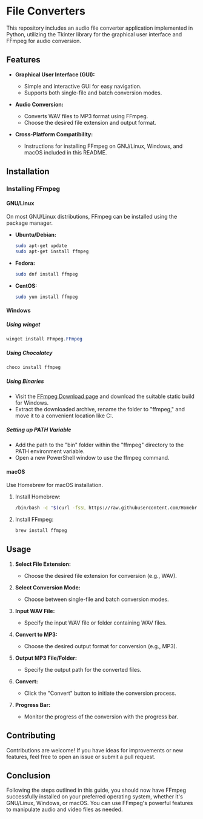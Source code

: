 # File Converters

This repository includes an audio file converter application implemented in Python, utilizing the Tkinter library for the graphical user interface and FFmpeg for audio conversion.

## Features

- **Graphical User Interface (GUI):**
  - Simple and interactive GUI for easy navigation.
  - Supports both single-file and batch conversion modes.

- **Audio Conversion:**
  - Converts WAV files to MP3 format using FFmpeg.
  - Choose the desired file extension and output format.

- **Cross-Platform Compatibility:**
  - Instructions for installing FFmpeg on GNU/Linux, Windows, and macOS included in this README.

## Installation

### Installing FFmpeg

#### GNU/Linux

On most GNU/Linux distributions, FFmpeg can be installed using the package manager.

- **Ubuntu/Debian:**
  ```bash
  sudo apt-get update
  sudo apt-get install ffmpeg
  ```
- **Fedora:**
  ```bash
  sudo dnf install ffmpeg
  ```
- **CentOS:**
  ```bash
  sudo yum install ffmpeg
  ```

#### Windows

##### Using winget
```powershell
winget install FFmpeg.FFmpeg
```

##### Using Chocolatey
```powershell
choco install ffmpeg
```

##### Using Binaries
- Visit the [FFmpeg Download page](https://ffmpeg.org/download.html) and download the suitable static build for Windows.
- Extract the downloaded archive, rename the folder to "ffmpeg," and move it to a convenient location like C:\.

##### Setting up PATH Variable
- Add the path to the "bin" folder within the "ffmpeg" directory to the PATH environment variable.
- Open a new PowerShell window to use the ffmpeg command.

#### macOS

Use Homebrew for macOS installation.

1. Install Homebrew:
   ```bash
   /bin/bash -c "$(curl -fsSL https://raw.githubusercontent.com/Homebrew/install/HEAD/install.sh)"
   ```
2. Install FFmpeg:
   ```bash
   brew install ffmpeg
   ```

## Usage

1. **Select File Extension:**
   - Choose the desired file extension for conversion (e.g., WAV).

2. **Select Conversion Mode:**
   - Choose between single-file and batch conversion modes.

3. **Input WAV File:**
   - Specify the input WAV file or folder containing WAV files.

4. **Convert to MP3:**
   - Choose the desired output format for conversion (e.g., MP3).

5. **Output MP3 File/Folder:**
   - Specify the output path for the converted files.

6. **Convert:**
   - Click the "Convert" button to initiate the conversion process.

7. **Progress Bar:**
   - Monitor the progress of the conversion with the progress bar.

## Contributing

Contributions are welcome! If you have ideas for improvements or new features, feel free to open an issue or submit a pull request.

## Conclusion

Following the steps outlined in this guide, you should now have FFmpeg successfully installed on your preferred operating system, whether it's GNU/Linux, Windows, or macOS. You can use FFmpeg's powerful features to manipulate audio and video files as needed.

